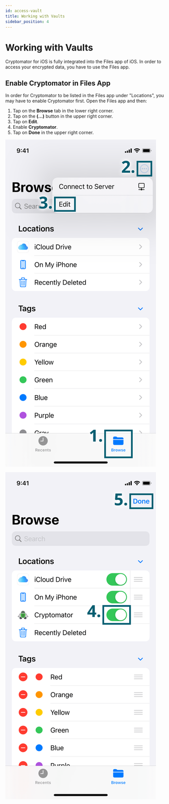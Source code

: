 ```yaml
---
id: access-vault
title: Working with Vaults
sidebar_position: 4
---
```


# Working with Vaults

Cryptomator for iOS is fully integrated into the Files app of iOS. In order to access your encrypted data, you have to use the Files app.

## Enable Cryptomator in Files App

In order for Cryptomator to be listed in the Files app under "Locations", you may have to enable Cryptomator first. Open the Files app and then:

1. Tap on the **Browse** tab in the lower right corner.
2. Tap on the **(…)** button in the upper right corner.
3. Tap on **Edit**.
4. Enable **Cryptomator**.
5. Tap on **Done** in the upper right corner.

![How to enable Cryptomator in Files app](../../static/img/ios/enable-cryptomator-in-files-app-01.png)

![How to enable Cryptomator in Files app](../../static/img/ios/enable-cryptomator-in-files-app-02.png)